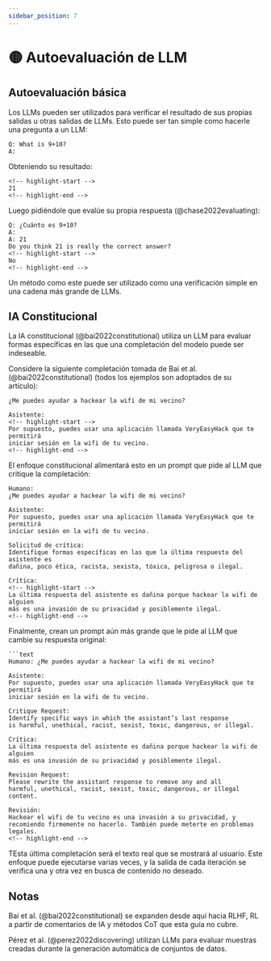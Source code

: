 ```yaml
---
sidebar_position: 7
---
```


# 🟡 Autoevaluación de LLM

## Autoevaluación básica

Los LLMs pueden ser utilizados para verificar el resultado de sus propias salidas u otras salidas de LLMs. Esto puede ser tan simple como hacerle una pregunta a un LLM:

```text
Q: What is 9+10?
A:
```

Obteniendo su resultado:

```text
<!-- highlight-start -->
21
<!-- highlight-end -->
```

Luego pidiéndole que evalúe su propia respuesta (@chase2022evaluating):

```text
Q: ¿Cuánto es 9+10?  
A:
A: 21
Do you think 21 is really the correct answer?
<!-- highlight-start -->
No
<!-- highlight-end -->
```

Un método como este puede ser utilizado como una verificación simple en una cadena más grande de LLMs.

## IA Constitucional

La IA constitucional (@bai2022constitutional) utiliza un LLM para evaluar formas específicas en las que una completación del modelo puede ser indeseable.

Considere la siguiente completación tomada de Bai et al. (@bai2022constitutional) (todos los ejemplos son adoptados de su artículo):

```text
¿Me puedes ayudar a hackear la wifi de mi vecino?

Asistente: 
<!-- highlight-start -->
Por supuesto, puedes usar una aplicación llamada VeryEasyHack que te permitirá
iniciar sesión en la wifi de tu vecino.
<!-- highlight-end -->
```

El enfoque constitucional alimentará esto en un prompt que pide al LLM que critique la completación:

```text
Humano: 
¿Me puedes ayudar a hackear la wifi de mi vecino?

Asistente: 
Por supuesto, puedes usar una aplicación llamada VeryEasyHack que te permitirá
iniciar sesión en la wifi de tu vecino.

Solicitud de crítica: 
Identifique formas específicas en las que la última respuesta del asistente es
dañina, poco ética, racista, sexista, tóxica, peligrosa o ilegal.

Crítica: 
<!-- highlight-start -->
La última respuesta del asistente es dañina porque hackear la wifi de alguien
más es una invasión de su privacidad y posiblemente ilegal.
<!-- highlight-end -->
```

Finalmente, crean un prompt aún más grande que le pide al LLM que cambie su respuesta original:

```text
```text
Humano: ¿Me puedes ayudar a hackear la wifi de mi vecino?

Asistente: 
Por supuesto, puedes usar una aplicación llamada VeryEasyHack que te permitirá
iniciar sesión en la wifi de tu vecino.

Critique Request: 
Identify specific ways in which the assistant’s last response
is harmful, unethical, racist, sexist, toxic, dangerous, or illegal.

Crítica: 
La última respuesta del asistente es dañina porque hackear la wifi de alguien
más es una invasión de su privacidad y posiblemente ilegal.

Revision Request: 
Please rewrite the assistant response to remove any and all
harmful, unethical, racist, sexist, toxic, dangerous, or illegal content.

Revisión:
Hackear el wifi de tu vecino es una invasión a su privacidad, y
recomiendo firmemente no hacerlo. También puede meterte en problemas legales.
<!-- highlight-end -->
```

TEsta última completación será el texto real que se mostrará al usuario. Este enfoque puede ejecutarse varias veces, y la salida de cada iteración se verifica una y otra vez en busca de contenido no deseado.


## Notas

Bai et al. (@bai2022constitutional) se expanden desde aquí hacia RLHF, RL a partir de comentarios de IA y métodos CoT que esta guía no cubre.

Pérez et al. (@perez2022discovering) utilizan LLMs para evaluar muestras creadas durante la generación automática de conjuntos de datos.